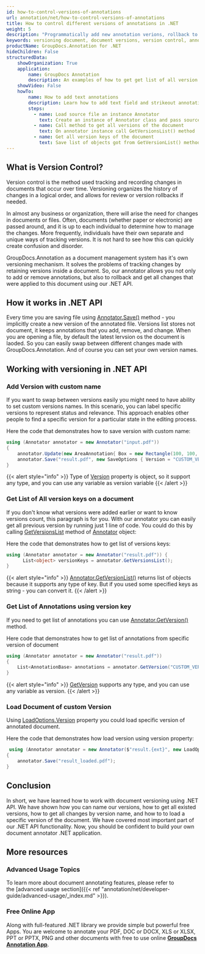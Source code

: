```yaml
---
id: how-to-control-versions-of-annotations
url: annotation/net/how-to-control-versions-of-annotations
title: How to control different versions of annotations in .NET
weight: 5
description: "Programmatically add new annotation verions, rollback to previous version, control document versions using .NET API."
keywords: versioning document, document versions, version control, annotations.
productName: GroupDocs.Annotation for .NET
hideChildren: False
structuredData:
    showOrganization: True
    application:    
        name: GroupDocs Annotation
        description: An examples of how to get get list of all version keys using .NET API.
    showVideo: False
    howTo:
        name: How to add text annotations
        description: Learn how to add text field and strikeout annotations to the PDF document
        steps:
          - name: Load source file an instance Annotator
            text: Create an instance of Annotator class and pass source file path as a constructor parameter. You may specify absolute or relative file path as per your requirements. 
          - name: Call method to get all versions of the document
            text: On annotator instance call GetVersionsList() method
          - name: Get all version keys of the document
            text: Save list of objects got from GetVersionList() method
---
```


## What is Version Control?

Version control is the method used tracking and recording changes in documents that occur over time. Versioning organizes the history of changes in a logical order, and allows for review or version rollbacks if needed.

In almost any business or organization, there will arise the need for changes in documents or files. Often, documents (whether paper or electronic) are passed around, and it is up to each individual to determine how to manage the changes. More frequently, individuals have their own separate and unique ways of tracking versions. It is not hard to see how this can quickly create confusion and disorder.

GroupDocs.Annotation as a document management system has it's own versioning mechanism. It solves the problems of tracking changes by retaining versions inside a document. So, our annotator allows you not only to add or remove annotations, but also to rollback and get all changes that were applied to this document using our .NET API.

## How it works in .NET API

Every time you are saving file using [Annotator.Save()](https://apireference.groupdocs.com/annotation/net/groupdocs.annotation/annotator/methods/save/index) method - you implicitly create a new version of the annotated file. Versions list stores not document, it keeps annotations that you add, remove, and change. When you are opening a file, by default the latest lervsion os the document is laoded. So you can easily swap between different changes made with GroupDocs.Annotation. And of course you can set your own version names.


## Working with versioning in .NET API

### Add Version with custom name

If you want to swap between versions easily you might need to have ability to set custom versions names.
In this scenario, you can label specific versions to represent status and relevance. This approach enables other people to find a specific version for a particular state in the editing process.

Here the code that demonstrates how to save version with custom name:

```csharp
using (Annotator annotator = new Annotator("input.pdf"))
{
	annotator.Update(new AreaAnnotation{ Box = new Rectangle(100, 100, 100, 100) });
	annotator.Save("result.pdf", new SaveOptions { Version = "CUSTOM_VERSION" });
}
```
{{< alert style="info" >}}
Type of [Version](https://apireference.groupdocs.com/annotation/net/groupdocs.annotation.options/saveoptions/properties/version) property is object, so it support any type, and you can use any variable as version variable
{{< /alert >}}


### Get List of All version keys on a document
If you don't know what versions were added earlier or want to know versions count, this paragraph is for you. With our annotator you can easily get all previous version by running just 1 line of code. You could do this by calling [GetVersionsList](https://apireference.groupdocs.com/annotation/net/groupdocs.annotation/annotator/methods/getversionslist) method of [Annotator](https://apireference.groupdocs.com/annotation/net/groupdocs.annotation/annotator) object:

Here the code that demonstrates how to get list of versions keys:
```csharp
using (Annotator annotator = new Annotator("result.pdf")) { 
      List<object> versionKeys = annotator.GetVersionsList();
}
```
{{< alert style="info" >}}
[Annotator.GetVersionList()](https://apireference.groupdocs.com/annotation/net/groupdocs.annotation/annotator/methods/getversionslist) returns list of objects because it supports any type of key. But if you used some specified keys as string - you can convert it.
{{< /alert >}}


### Get List of Annotations using version key
If you need to get list of annotations you can use [Annotator.GetVersion()](https://apireference.groupdocs.com/annotation/net/groupdocs.annotation/annotator/methods/getversionslist) method.


Here code that demonstrates how to get list of annotations from specific version of document
```csharp
using (Annotator annotator = new Annotator("result.pdf"))
{
    List<AnnotationBase> annotations = annotator.GetVersion("CUSTOM_VERSION");
}
```
{{< alert style="info" >}}
[GetVersion](https://apireference.groupdocs.com/annotation/net/groupdocs.annotation/annotator/methods/getversionslist) supports any type, and you can use any variable as version.
{{< /alert >}}


### Load Document of custom Version
Using [LoadOptions.Version](https://apireference.groupdocs.com/annotation/net/groupdocs.annotation.options/loadoptions/properties/version) property you could load specific version of annotated document.


Here the code that demonstrates how load version using version property:
```csharp
 using (Annotator annotator = new Annotator($"result.{ext}", new LoadOptions { Version = "CUSTOM_VERSION" }))
{
	annotator.Save("result_loaded.pdf");
}
```

## Conclusion

In short, we have learned how to work with document versioning using .NET API. We have shown how you can name our versions, how to get all existed versions, how to get all changes by version name, and how to to load a specific version of the document. We have covered most important part of our .NET API functionality. Now, you should be confident to build your own document annotator .NET application. 

## More resources
### Advanced Usage Topics
To learn more about document annotating features, please refer to the [advanced usage section]({{< ref "annotation/net/developer-guide/advanced-usage/_index.md" >}}).
    

### Free Online App
Along with full-featured .NET library we provide simple but powerful free Apps.
You are welcome to annotate your PDF, DOC or DOCX, XLS or XLSX, PPT or PPTX, PNG and other documents with free to use online **[GroupDocs Annotation App](https://products.groupdocs.app/annotation)**.
